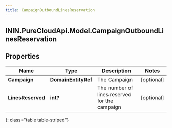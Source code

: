 ```yaml
---
title: CampaignOutboundLinesReservation
---
```

## ININ.PureCloudApi.Model.CampaignOutboundLinesReservation

## Properties

|Name | Type | Description | Notes|
|------------ | ------------- | ------------- | -------------|
| **Campaign** | [**DomainEntityRef**](DomainEntityRef.html) | The Campaign | [optional] |
| **LinesReserved** | **int?** | The number of lines reserved for the campaign | [optional] |
{: class="table table-striped"}


